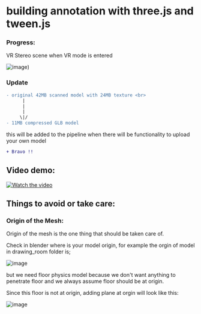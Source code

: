 # building annotation with three.js and tween.js

### Progress:

VR Stereo scene when VR mode is entered<br />

![image](https://user-images.githubusercontent.com/11494733/202894761-0fba9553-ace0-459d-bfba-23462f34c5f2.png))

### Update
```diff
- original 42MB scanned model with 24MB texture <br>
      |
      |  
      |
     \|/ 
- 11MB compressed GLB model
```

this will be added to the pipeline when there will be functionality to upload your own model
```diff
+ Bravo !! 
```

## Video demo:

[![Watch the video](https://img.youtube.com/vi/44MaoyOK18k/default.jpg)](https://www.youtube.com/watch?v=44MaoyOK18k&ab_channel=PravinPoudel)


## Things to avoid or take care:

### Origin of the Mesh:

Origin of the mesh is the one thing that should be taken care of.

Check in blender where is your model origin, for example the orgin of model in drawing_room folder is;

![image](https://user-images.githubusercontent.com/11494733/201652148-4eb4364a-eba5-4a4f-9a99-5104973b4832.png)

but we need floor physics model because we don't want anything to penetrate floor and we always assume floor should be at origin.

Since this floor is not at origin, adding plane at orgin will look like this:

![image](https://user-images.githubusercontent.com/11494733/201652912-418ce406-4e9c-44d6-9e26-ecd4286ad16e.png)


